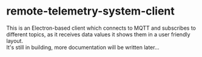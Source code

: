 # remote-telemetry-system-client
This is an Electron-based client which connects to MQTT and subscribes to different topics, as it receives data values it shows them in a user friendly layout.<br>
It's still in building, more documentation will be written later...
